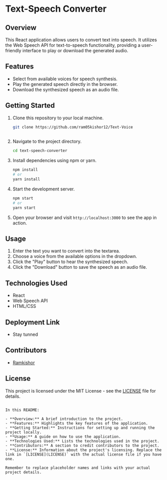 # Text-Speech Converter

## Overview
This React application allows users to convert text into speech. It utilizes the Web Speech API for text-to-speech functionality, providing a user-friendly interface to play or download the generated audio.

## Features
- Select from available voices for speech synthesis.
- Play the generated speech directly in the browser.
- Download the synthesized speech as an audio file.

## Getting Started
1. Clone this repository to your local machine.
   ```bash
   git clone https://github.com/ram05kishor12/Text-Voice
 
   ```

2. Navigate to the project directory.
   ```bash
   cd text-speech-converter
   ```

3. Install dependencies using npm or yarn.
   ```bash
   npm install
   # or
   yarn install
   ```

4. Start the development server.
   ```bash
   npm start
   # or
   yarn start
   ```

5. Open your browser and visit `http://localhost:3000` to see the app in action.

## Usage
1. Enter the text you want to convert into the textarea.
2. Choose a voice from the available options in the dropdown.
3. Click the "Play" button to hear the synthesized speech.
4. Click the "Download" button to save the speech as an audio file.

## Technologies Used
- React
- Web Speech API
- HTML/CSS

## Deployment Link 
  - Stay tunned

    
## Contributors
- [Ramkishor](https://github.com/ram05kishor12)

## License
This project is licensed under the MIT License - see the [LICENSE](LICENSE) file for details.


```

In this README:

- **Overview:** A brief introduction to the project.
- **Features:** Highlights the key features of the application.
- **Getting Started:** Instructions for setting up and running the project locally.
- **Usage:** A guide on how to use the application.
- **Technologies Used:** Lists the technologies used in the project.
- **Contributors:** A section to credit contributors to the project.
- **License:** Information about the project's licensing. Replace the link in `[LICENSE](LICENSE)` with the actual license file if you have one.

Remember to replace placeholder names and links with your actual project details.
